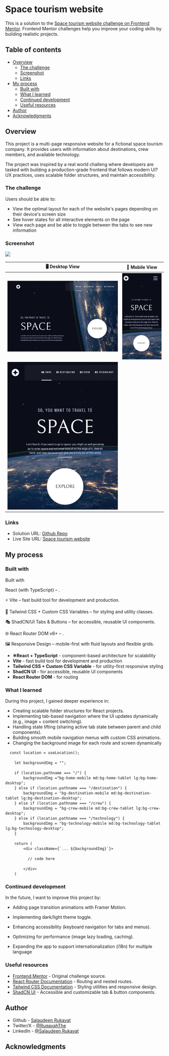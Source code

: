 # Space tourism website

This is a solution to the [Space tourism website challenge on Frontend Mentor](https://www.frontendmentor.io/challenges/space-tourism-multipage-website-gRWj1URZ3). Frontend Mentor challenges help you improve your coding skills by building realistic projects. 

## Table of contents

- [Overview](#overview)
  - [The challenge](#the-challenge)
  - [Screenshot](#screenshot)
  - [Links](#links)
- [My process](#my-process)
  - [Built with](#built-with)
  - [What I learned](#what-i-learned)
  - [Continued development](#continued-development)
  - [Useful resources](#useful-resources)
- [Author](#author)
- [Acknowledgments](#acknowledgments)


## Overview

This project is a multi-page responsive website for a fictional space tourism company. It provides users with information about destinations, crew members, and available technology.

The project was inspired by a real world challeng where developers are tasked with building a production-grade frontend that follows modern UI?UX practices, uses scalable folder structures, and maintain accessibility.

### The challenge

Users should be able to:

- View the optimal layout for each of the website's pages depending on their device's screen size
- See hover states for all interactive elements on the page
- View each page and be able to toggle between the tabs to see new information

### Screenshot

![](./screenshot.jpg)

| 🖥️ Desktop View                  | 📱 Mobile View                 |
| -------------------------------- | ------------------------------ |
| ![Desktop](./src/assets/designs/space-desktop.png) | ![Mobile](./src/assets/designs/space-mobile.png) |
| ![Desktop](./src/assets/designs/space-tablet.png) |  |


### Links

- Solution URL: [Github Repo](https://github.com/Ruqayah1204/space-tourism)
- Live Site URL: [Space tourism website]()


## My process

### Built with

Built with

 React (with TypeScript) – .

⚡ Vite – fast build tool for development and production.

🎨 Tailwind CSS + Custom CSS Variables – for styling and utility classes.

🎭 ShadCN/UI Tabs & Buttons – for accessible, reusable UI components.

🌐 React Router DOM v6+ – .

🖼 Responsive Design – mobile-first with fluid layouts and flexible grids.

- **⚛️React + TypeScript** - component-based architecture for scalability
- **Vite** - fast build tool for development and production
- **Tailwind CSS + Custom CSS Variable** - for utility-first responsive styling
- **ShadCN UI** - for accessible, reusable UI components
- **React Router DOM** - for routing

### What I learned

During this project, I gained deeper experience in:
- Creating scalable folder structures for React projects.
- Implementing tab-based navigation where the UI updates dynamically (e.g., image + content switching).
- Handling state lifting (sharing active tab state between parent and child components).
- Building smooth mobile navigation menus with custom CSS animations.
- Changing the background image for each route and screen dynamically


```tsx
  const location = useLocation();

    let backgroundImg = "";

    if (location.pathname === "/") {
        backgroundImg ="bg-home-mobile md:bg-home-tablet lg:bg-home-desktop";
    } else if (location.pathname === "/destination") {
        backgroundImg = "bg-destination-mobile md:bg-destination-tablet lg:bg-destination-desktop";
    } else if (location.pathname === "/crew") {
        backgroundImg = "bg-crew-mobile md:bg-crew-tablet lg:bg-crew-desktop";
    } else if (location.pathname === "/technology") {
        backgroundImg = "bg-technology-mobile md:bg-technology-tablet lg:bg-technology-desktop";
    }

    return (
        <div className={`... ${backgroundImg}`}>

          // code here

        </div>
    )
```

### Continued development

In the future, I want to improve this project by:

+ Adding page transition animations with Framer Motion.
- Implementing dark/light theme toggle.
+ Enhancing accessibility (keyboard navigation for tabs and menus).
- Optimizing for performance (image lazy loading, caching).
+ Expanding the app to support internationalization (i18n) for multiple language


### Useful resources

- [Frontend Mentor](https://www.frontendmentor.io/challenges/space-tourism-multipage-website-gRWj1URZ3) - Original challenge source.
- [React Router Documentation](https://reactrouter.com/) - Routing and nested routes.
- [Tailwind CSS Documentation](https://tailwindcss.com/docs) - Styling utilities and responsive design.
- [ShadCN UI](https://ui.shadcn.com/) - Accessible and customizable tab & button components.


## Author

- Github - [Salaudeen Rukayat](https://github.com/Ruqayah1204)
- Twitter/X - [@RuqayahThe](https://x.com/RuqayahThe)
- LinkedIn - [@Salaudeen Rukayat](https://www.linkedin.com/in/salaudeenrukayat)


## Acknowledgments

